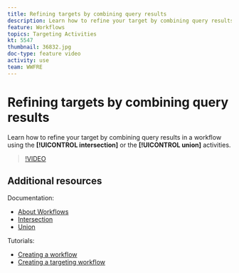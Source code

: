 ```yaml
---
title: Refining targets by combining query results
description: Learn how to refine your target by combining query results in a workflow using the intersection or the union activities.
feature: Workflows
topics: Targeting Activities
kt: 5547
thumbnail: 36832.jpg
doc-type: feature video
activity: use
team: WWFRE
---
```


# Refining targets by combining query results

Learn how to refine your target by combining query results in a workflow using the **[!UICONTROL intersection]** or the **[!UICONTROL union]** activities.

>[!VIDEO](https://video.tv.adobe.com/v/25605?quality=12)

## Additional resources

Documentation:

* [About Workflows](https://docs.adobe.com/content/help/en/campaign-classic/using/automating-with-workflows/introduction/about-workflows.html)
* [Intersection](https://docs.adobe.com/content/help/en/campaign-classic/using/automating-with-workflows/targeting-activities/intersection.html)
* [Union](https://docs.adobe.com/content/help/en/campaign-classic/using/automating-with-workflows/targeting-activities/union.html)

Tutorials:

* [Creating a workflow](/help/acc/automating-with-workflows/creating-a-workflow.md)
* [Creating a targeting workflow](/help/acc/automating-with-workflows/creating-a-targeting-workflow.md)
